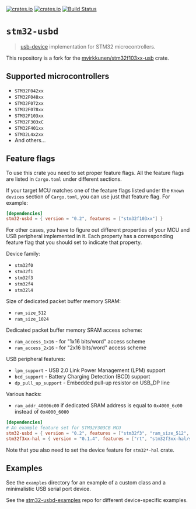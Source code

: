 [![crates.io](https://img.shields.io/crates/d/stm32-usbd.svg)](https://crates.io/crates/stm32-usbd)
[![crates.io](https://img.shields.io/crates/v/stm32-usbd.svg)](https://crates.io/crates/stm32-usbd)
[![Build Status](https://travis-ci.org/stm32-rs/stm32-usbd.svg?branch=master)](https://travis-ci.org/stm32-rs/stm32-usbd)

# `stm32-usbd`

> [usb-device](https://github.com/mvirkkunen/usb-device) implementation for STM32
microcontrollers.

This repository is a fork for the [mvirkkunen/stm32f103xx-usb](https://github.com/mvirkkunen/stm32f103xx-usb) crate.

## Supported microcontrollers

* `STM32F042xx`
* `STM32F048xx`
* `STM32F072xx`
* `STM32F078xx`
* `STM32F103xx`
* `STM32F303xC`
* `STM32F401xx`
* `STM32L4x2xx`
* And others...

## Feature flags

To use this crate you need to set proper feature flags.
All the feature flags are listed in `Cargo.toml` under different sections.

If your target MCU matches one of the feature flags listed under the
`Known devices` section of `Cargo.toml`, you can use just that feature flag. For example:

```toml
[dependencies]
stm32-usbd = { version = "0.2", features = ["stm32f103xx"] }
```

For other cases, you have to figure out different properties
of your MCU and USB peripheral implemented in it.
Each property has a corresponding feature flag that you should
set to indicate that property.

Device family:
* `stm32f0`
* `stm32f1`
* `stm32f3`
* `stm32f4`
* `stm32l4`

Size of dedicated packet buffer memory SRAM:
* `ram_size_512`
* `ram_size_1024`

Dedicated packet buffer memory SRAM access scheme:
* `ram_access_1x16` - for "1x16 bits/word" access scheme
* `ram_access_2x16` - for "2x16 bits/word" access scheme

USB peripheral features:
* `lpm_support` - USB 2.0 Link Power Management (LPM) support
* `bcd_support` - Battery Charging Detection (BCD) support
* `dp_pull_up_support` - Embedded pull-up resistor on USB_DP line

Various hacks:
* `ram_addr_40006c00` if dedicated SRAM address is equal to `0x4000_6c00`
instead of `0x4000_6000`

```toml
[dependencies]
# An example feature set for STM32F303CB MCU
stm32-usbd = { version = "0.2", features = ["stm32f3", "ram_size_512", "ram_access_1x16"] }
stm32f3xx-hal = { version = "0.1.4", features = ["rt", "stm32f3xx-hal/stm32f303"] }
```

Note that you also need to set the device feature for `stm32*-hal` crate.

## Examples

See the `examples` directory for an example of a custom class and a minimalistic USB serial port device.

See the [stm32-usbd-examples](https://github.com/stm32-rs/stm32-usbd-examples) repo for different device-specific examples.
